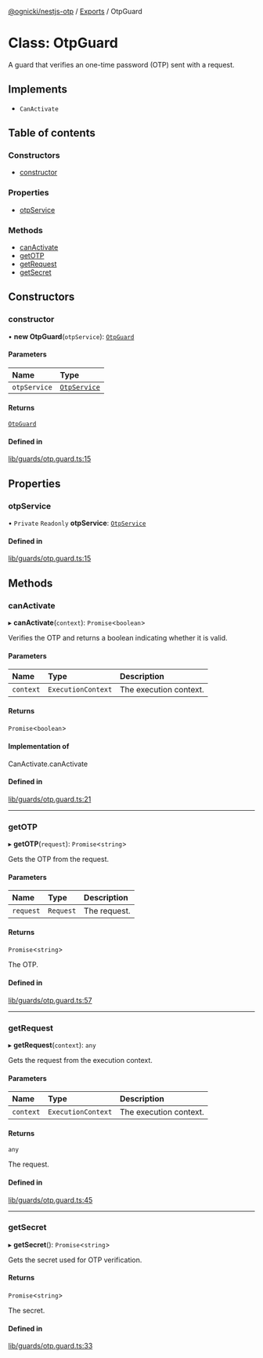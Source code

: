 [@ognicki/nestjs-otp](../README.md) / [Exports](../modules.md) / OtpGuard

# Class: OtpGuard

A guard that verifies an one-time password (OTP) sent with a request.

## Implements

- `CanActivate`

## Table of contents

### Constructors

- [constructor](OtpGuard.md#constructor)

### Properties

- [otpService](OtpGuard.md#otpservice)

### Methods

- [canActivate](OtpGuard.md#canactivate)
- [getOTP](OtpGuard.md#getotp)
- [getRequest](OtpGuard.md#getrequest)
- [getSecret](OtpGuard.md#getsecret)

## Constructors

### constructor

• **new OtpGuard**(`otpService`): [`OtpGuard`](OtpGuard.md)

#### Parameters

| Name | Type |
| :------ | :------ |
| `otpService` | [`OtpService`](OtpService.md) |

#### Returns

[`OtpGuard`](OtpGuard.md)

#### Defined in

[lib/guards/otp.guard.ts:15](https://github.com/mwognicki/nestjs-otp/blob/3c1985d/lib/guards/otp.guard.ts#L15)

## Properties

### otpService

• `Private` `Readonly` **otpService**: [`OtpService`](OtpService.md)

#### Defined in

[lib/guards/otp.guard.ts:15](https://github.com/mwognicki/nestjs-otp/blob/3c1985d/lib/guards/otp.guard.ts#L15)

## Methods

### canActivate

▸ **canActivate**(`context`): `Promise`\<`boolean`\>

Verifies the OTP and returns a boolean indicating whether it is valid.

#### Parameters

| Name | Type | Description |
| :------ | :------ | :------ |
| `context` | `ExecutionContext` | The execution context. |

#### Returns

`Promise`\<`boolean`\>

#### Implementation of

CanActivate.canActivate

#### Defined in

[lib/guards/otp.guard.ts:21](https://github.com/mwognicki/nestjs-otp/blob/3c1985d/lib/guards/otp.guard.ts#L21)

___

### getOTP

▸ **getOTP**(`request`): `Promise`\<`string`\>

Gets the OTP from the request.

#### Parameters

| Name | Type | Description |
| :------ | :------ | :------ |
| `request` | `Request` | The request. |

#### Returns

`Promise`\<`string`\>

The OTP.

#### Defined in

[lib/guards/otp.guard.ts:57](https://github.com/mwognicki/nestjs-otp/blob/3c1985d/lib/guards/otp.guard.ts#L57)

___

### getRequest

▸ **getRequest**(`context`): `any`

Gets the request from the execution context.

#### Parameters

| Name | Type | Description |
| :------ | :------ | :------ |
| `context` | `ExecutionContext` | The execution context. |

#### Returns

`any`

The request.

#### Defined in

[lib/guards/otp.guard.ts:45](https://github.com/mwognicki/nestjs-otp/blob/3c1985d/lib/guards/otp.guard.ts#L45)

___

### getSecret

▸ **getSecret**(): `Promise`\<`string`\>

Gets the secret used for OTP verification.

#### Returns

`Promise`\<`string`\>

The secret.

#### Defined in

[lib/guards/otp.guard.ts:33](https://github.com/mwognicki/nestjs-otp/blob/3c1985d/lib/guards/otp.guard.ts#L33)
